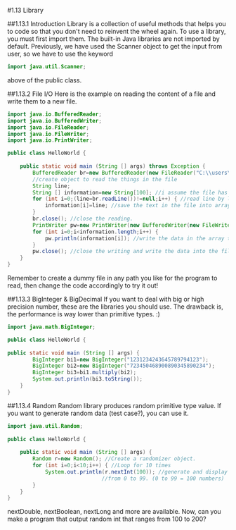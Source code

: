 ﻿#1.13 Library

##1.13.1 Introduction
Library is a collection of useful methods that helps you to code so that you don't need to reinvent the wheel again. To use a library, you must first import them. The built-in Java libraries are not imported by default. Previously, we have used the Scanner object to get the input from user, so we have to use the keyword
```Java
import java.util.Scanner;
```
above of the public class.

##1.13.2 File I/O
Here is the example on reading the content of a file and write them to a new file.
```Java
import java.io.BufferedReader;
import java.io.BufferedWriter;
import java.io.FileReader;
import java.io.FileWriter;
import java.io.PrintWriter;

public class HelloWorld {
	
    public static void main (String [] args) throws Exception {
        BufferedReader br=new BufferedReader(new FileReader("C:\\users\\kingkingyyk\\harlo_old.txt"));
        //create object to read the things in the file
        String line;
        String [] information=new String[100]; //i assume the file has 100 lines
        for (int i=0;(line=br.readLine())!=null;i++) { //read line by line until no more line
            information[i]=line; //save the text in the file into array
        }
        br.close(); //close the reading.
        PrintWriter pw=new PrintWriter(new BufferedWriter(new FileWriter("C:\\users\\kingkingyyk\\harlo_new.txt")));
        for (int i=0;i<information.length;i++) {
            pw.println(information[i]); //write the data in the array to the file
        }
        pw.close(); //close the writing and write the data into the file.
    }
}
```
Remember to create a dummy file in any path you like for the program to read, then change the code accordingly to try it out!

##1.13.3 BigInteger & BigDecimal
If you want to deal with big or high precision number, these are the libraries you should use. The drawback is, the performance is way lower than primitive types. :)
```Java
import java.math.BigInteger;

public class HelloWorld {
	
public static void main (String [] args) {
		BigInteger bi1=new BigInteger("1231234243645789794123");
		BigInteger bi2=new BigInteger("723450468900890345890234");
		BigInteger bi3=bi1.multiply(bi2);
		System.out.println(bi3.toString());
	}
}
```

##1.13.4 Random
Random library produces random primitive type value. If you want to generate random data (test case?), you can use it.
```Java
import java.util.Random;
	
public class HelloWorld {
	
	public static void main (String [] args) {
		Random r=new Random(); //Create a randomizer object.
		for (int i=0;i<10;i++) { //Loop for 10 times
			System.out.println(r.nextInt(100)); //generate and display a random number
						      //from 0 to 99. (0 to 99 = 100 numbers)
		}
	}
}
```
nextDouble, nextBoolean, nextLong and more are available. Now, can you make a program that output random int that ranges from 100 to 200?